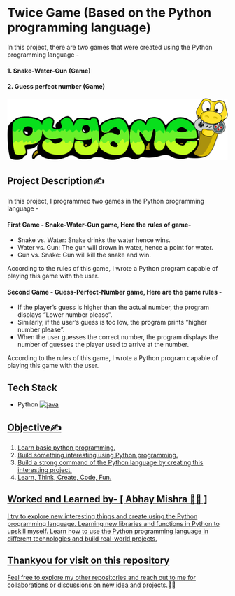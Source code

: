 
# Twice Game (Based on the Python programming language)

In this project, there are two games that were created using the Python programming language - 

#### 1. Snake-Water-Gun (Game)
#### 2. Guess perfect number (Game) 

![Standpickup logo](https://github.com/abhaymishra24/Twice-Game.py/blob/main/python%20game%202.png)

## Project Description✍️

In this project, I programmed two games in the Python programming language -

#### First Game - Snake-Water-Gun game, Here the rules of game-
- Snake vs. Water: Snake drinks the water hence wins.
- Water vs. Gun: The gun will drown in water, hence a point for water.
- Gun vs. Snake: Gun will kill the snake and win.

According to the rules of this game, I wrote a Python program capable of playing this game with the user.

#### Second Game - Guess-Perfect-Number game, Here are the game rules -

- If the player’s guess is higher than the actual number, the program displays “Lower number please”.
- Similarly, if the user’s guess is too low, the program prints “higher number please”.
- When the user guesses the correct number, the program displays the number of guesses the player used to arrive at the number.

According to the rules of this game, I wrote a Python program capable of playing this game with the user.

## Tech Stack
- Python <a href="https://www.python.com" target="_blank" rel="noreferrer"> <img src="https://s3.dualstack.us-east-2.amazonaws.com/pythondotorg-assets/media/files/python-logo-only.svg" alt="java" width="20" height="20"/>

## Objective✍️

1. Learn basic python programming.
2. Build something interesting using Python programming.
3. Build a strong command of the Python language by creating this interesting project.
4. Learn, Think, Create, Code, Fun.

## Worked and Learned by- [ Abhay Mishra 🧑‍💻 ]

I try to explore new interesting things and create using the Python programming language. Learning new libraries and functions in Python to upskill myself. Learn how to use the Python programming language in different technologies and build real-world projects.

## Thankyou for visit on this repository

Feel free to explore my other repositories and reach out to me for collaborations or discussions on new idea and projects.🤝😊

